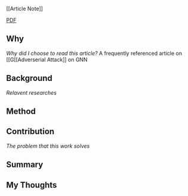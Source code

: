 [[Article Note]]

[PDF](files/Average/Adverserial%20Attack/Zugner2018KDD_Adversarial%20Attacks%20on%20Neural%20Networks%20for%20Graph%20Data.pdf)

## Why 
*Why did I choose to read this article?*
A frequently referenced article on [[G[[Adverserial Attack]] on GNN

## Background
*Relavent researches*


## Method


## Contribution
*The problem that this work solves*


## Summary


## My Thoughts